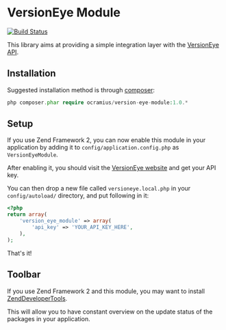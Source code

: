 VersionEye Module
=================

[![Build Status](https://travis-ci.org/Ocramius/VersionEyeModule.png)](https://travis-ci.org/Ocramius/VersionEyeModule)

This library aims at providing a simple integration layer with the [VersionEye API](http://www.versioneye.com/api).

Installation
------------

Suggested installation method is through [composer](http://getcomposer.org/):

```php
php composer.phar require ocramius/version-eye-module:1.0.*
```

Setup
-----

If you use Zend Framework 2, you can now enable this module in your application by
adding it to `config/application.config.php` as `VersionEyeModule`.

After enabling it, you should visit the [VersionEye website](https://www.versioneye.com/settings/api) and
get your API key.

You can then drop a new file called `versioneye.local.php` in your `config/autoload/` directory, and put
following in it:

```php
<?php
return array(
    'version_eye_module' => array(
        'api_key' => 'YOUR_API_KEY_HERE',
    ),
);
```

That's it!

Toolbar
-------

If you use Zend Framework 2 and this module, you may want to
install [ZendDeveloperTools](https://github.com/zendframework/ZendDeveloperTools).

This will allow you to have constant overview on the update status of the packages in your application.